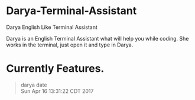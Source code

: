 # Darya-Terminal-Assistant
Darya English Like Terminal Assistant 

Darya is an English Terminal Assistant what will help you while coding.
She works in the terminal, just open it and type in Darya.

# Currently Features.

> darya date   
Sun Apr 16 13:31:22 CDT 2017

